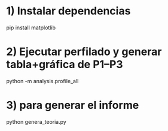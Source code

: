 # 1) Instalar dependencias
pip install matplotlib

# 2) Ejecutar perfilado y generar tabla+gráfica de P1–P3
python -m analysis.profile_all

# 3) para generar el informe 
python genera_teoria.py
